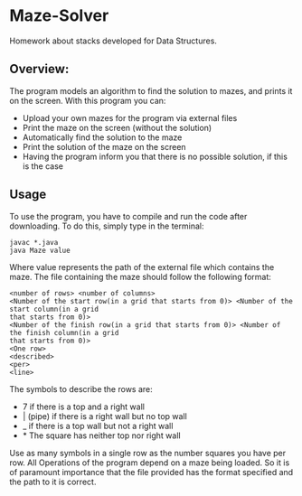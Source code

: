 # Maze-Solver
Homework about stacks developed for Data Structures.
## Overview:
The program models an algorithm to find the solution to mazes, and prints it on the screen.
With this program you can:
- Upload your own mazes for the program via external files
- Print the maze on the screen (without the solution)
- Automatically find the solution to the maze
- Print the solution of the maze on the screen
- Having the program inform you that there is no possible solution, if this is the case
## Usage
To use the program, you have to compile and run the code after downloading. To do this, simply
type in the terminal:
```
javac *.java
java Maze value
```
Where value represents the path of the external file which contains the maze. The file containing
the maze should follow the following format:
```
<number of rows> <number of columns>
<Number of the start row(in a grid that starts from 0)> <Number of the start column(in a grid
that starts from 0)>
<Number of the finish row(in a grid that starts from 0)> <Number of the finish column(in a grid
that starts from 0)>
<One row>
<described>
<per>
<line>
```
The symbols to describe the rows are:
- 7 if there is a top and a right wall
- | (pipe) if there is a right wall but no top wall
- _ if there is a top wall but not a right wall
- \* The square has neither top nor right wall



Use as many symbols in a single row as the number squares you have per row.
All Operations of the program depend on a maze being loaded. So it is of paramount importance
that the file provided has the format specified and the path to it is correct.
